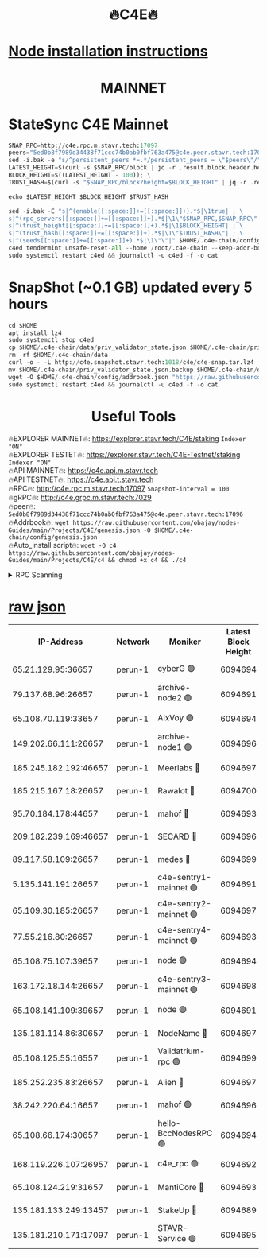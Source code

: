 <h1 align="center"> 🔥C4E🔥</h1>

[Node installation instructions](https://github.com/obajay/nodes-Guides/tree/main/Projects/C4E)
=

<h1 align="center"> MAINNET</h1>

# StateSync C4E Mainnet
```python
SNAP_RPC=http://c4e.rpc.m.stavr.tech:17097
peers="5ed0b8f7989d34438f71ccc74b0ab0fbf763a475@c4e.peer.stavr.tech:17096"
sed -i.bak -e "s/^persistent_peers *=.*/persistent_peers = \"$peers\"/" $HOME/.c4e-chain/config/config.toml
LATEST_HEIGHT=$(curl -s $SNAP_RPC/block | jq -r .result.block.header.height); \
BLOCK_HEIGHT=$((LATEST_HEIGHT - 100)); \
TRUST_HASH=$(curl -s "$SNAP_RPC/block?height=$BLOCK_HEIGHT" | jq -r .result.block_id.hash)

echo $LATEST_HEIGHT $BLOCK_HEIGHT $TRUST_HASH

sed -i.bak -E "s|^(enable[[:space:]]+=[[:space:]]+).*$|\1true| ; \
s|^(rpc_servers[[:space:]]+=[[:space:]]+).*$|\1\"$SNAP_RPC,$SNAP_RPC\"| ; \
s|^(trust_height[[:space:]]+=[[:space:]]+).*$|\1$BLOCK_HEIGHT| ; \
s|^(trust_hash[[:space:]]+=[[:space:]]+).*$|\1\"$TRUST_HASH\"| ; \
s|^(seeds[[:space:]]+=[[:space:]]+).*$|\1\"\"|" $HOME/.c4e-chain/config/config.toml
c4ed tendermint unsafe-reset-all --home /root/.c4e-chain --keep-addr-book
sudo systemctl restart c4ed && journalctl -u c4ed -f -o cat
```
# SnapShot (~0.1 GB) updated every 5 hours
```python
cd $HOME
apt install lz4
sudo systemctl stop c4ed
cp $HOME/.c4e-chain/data/priv_validator_state.json $HOME/.c4e-chain/priv_validator_state.json.backup
rm -rf $HOME/.c4e-chain/data
curl -o - -L http://c4e.snapshot.stavr.tech:1018/c4e/c4e-snap.tar.lz4 | lz4 -c -d - | tar -x -C $HOME/.c4e-chain --strip-components 2
mv $HOME/.c4e-chain/priv_validator_state.json.backup $HOME/.c4e-chain/data/priv_validator_state.json
wget -O $HOME/.c4e-chain/config/addrbook.json "https://raw.githubusercontent.com/obajay/nodes-Guides/main/Projects/C4E/addrbook.json"
sudo systemctl restart c4ed && journalctl -u c4ed -f -o cat
```
 <h1 align="center"> Useful Tools</h1>

🔥EXPLORER MAINNET🔥:  https://explorer.stavr.tech/C4E/staking            `Indexer "ON"` \
🔥EXPLORER TESTET🔥:   https://explorer.stavr.tech/C4E-Testnet/staking     `Indexer "ON"` \
🔥API MAINNET🔥:       https://c4e.api.m.stavr.tech \
🔥API TESTNET🔥:       https://c4e.api.t.stavr.tech \
🔥RPC🔥:               http://c4e.rpc.m.stavr.tech:17097                  `Snapshot-interval = 100` \
🔥gRPC🔥:              http://c4e.grpc.m.stavr.tech:7029 \
🔥peer🔥:              `5ed0b8f7989d34438f71ccc74b0ab0fbf763a475@c4e.peer.stavr.tech:17096` \
🔥Addrbook🔥:    ```wget https://raw.githubusercontent.com/obajay/nodes-Guides/main/Projects/C4E/genesis.json -O $HOME/.c4e-chain/config/genesis.json``` \
🔥Auto_install script🔥: ```wget -O c4 https://raw.githubusercontent.com/obajay/nodes-Guides/main/Projects/C4E/c4 && chmod +x c4 && ./c4```





<details>
<summary>RPC Scanning</summary>

<h2 align="center"> We scan nodes in real time every 4 hours. And we provide the final result of RPC endpoints.
We cannot influence the operation of these nodes in any way. </h2>


```python
If Voting Power is higher than 0 --> then the Node is a validator of the network and may be subject to attack and be a potential threat to the chain.
```
```python
We marked such validators with a red symbol
```

</details>

[raw json](https://rpc-check.c4e.stavr.tech/c4e/rpc-c4e-result.json)
=



<table><tr><th>IP-Address</th><th>Network</th><th>Moniker</th><th>Latest Block Height</th><th>Earliest Block Height</th><th>Catching Up</th><th>Voting Power</th><th>Scan Time</th></tr><tr><td>65.21.129.95:36657</td><td>perun-1</td><td>cyberG 🟢</td><td>6094694</td><td>0</td><td>False</td><td>0</td><td>2023-12-01T08:38:24.600990584UTC</td></tr><tr><td>79.137.68.96:26657</td><td>perun-1</td><td>archive-node2 🟢</td><td>6094691</td><td>1</td><td>False</td><td>0</td><td>2023-12-01T08:38:07.633518866UTC</td></tr><tr><td>65.108.70.119:33657</td><td>perun-1</td><td>AlxVoy 🟢</td><td>6094694</td><td>1</td><td>False</td><td>0</td><td>2023-12-01T08:38:24.216777554UTC</td></tr><tr><td>149.202.66.111:26657</td><td>perun-1</td><td>archive-node1 🟢</td><td>6094696</td><td>1</td><td>False</td><td>0</td><td>2023-12-01T08:38:41.140751145UTC</td></tr><tr><td>185.245.182.192:46657</td><td>perun-1</td><td>Meerlabs 🔴</td><td>6094697</td><td>1051501</td><td>False</td><td>493550</td><td>2023-12-01T08:38:46.771916581UTC</td></tr><tr><td>185.215.167.18:26657</td><td>perun-1</td><td>Rawalot 🔴</td><td>6094700</td><td>1090501</td><td>False</td><td>579034</td><td>2023-12-01T08:38:59.105217310UTC</td></tr><tr><td>95.70.184.178:44657</td><td>perun-1</td><td>mahof 🔴</td><td>6094693</td><td>2342001</td><td>False</td><td>1357006</td><td>2023-12-01T08:38:23.519665018UTC</td></tr><tr><td>209.182.239.169:46657</td><td>perun-1</td><td>SECARD 🔴</td><td>6094696</td><td>2616101</td><td>False</td><td>675729</td><td>2023-12-01T08:38:38.460473431UTC</td></tr><tr><td>89.117.58.109:26657</td><td>perun-1</td><td>medes 🔴</td><td>6094699</td><td>2826001</td><td>False</td><td>471345</td><td>2023-12-01T08:38:53.857618894UTC</td></tr><tr><td>5.135.141.191:26657</td><td>perun-1</td><td>c4e-sentry1-mainnet 🟢</td><td>6094691</td><td>4267001</td><td>False</td><td>0</td><td>2023-12-01T08:38:07.212678730UTC</td></tr><tr><td>65.109.30.185:26657</td><td>perun-1</td><td>c4e-sentry2-mainnet 🟢</td><td>6094697</td><td>5186001</td><td>False</td><td>0</td><td>2023-12-01T08:38:46.467644967UTC</td></tr><tr><td>77.55.216.80:26657</td><td>perun-1</td><td>c4e-sentry4-mainnet 🟢</td><td>6094693</td><td>5187001</td><td>False</td><td>0</td><td>2023-12-01T08:38:23.889471117UTC</td></tr><tr><td>65.108.75.107:39657</td><td>perun-1</td><td>node 🟢</td><td>6094694</td><td>5198801</td><td>False</td><td>0</td><td>2023-12-01T08:38:27.377216112UTC</td></tr><tr><td>163.172.18.144:26657</td><td>perun-1</td><td>c4e-sentry3-mainnet 🟢</td><td>6094698</td><td>5286001</td><td>False</td><td>0</td><td>2023-12-01T08:38:47.411873305UTC</td></tr><tr><td>65.108.141.109:39657</td><td>perun-1</td><td>node 🟢</td><td>6094691</td><td>5303301</td><td>False</td><td>0</td><td>2023-12-01T08:38:10.102662895UTC</td></tr><tr><td>135.181.114.86:30657</td><td>perun-1</td><td>NodeName 🔴</td><td>6094697</td><td>5508301</td><td>False</td><td>333717</td><td>2023-12-01T08:38:41.541691234UTC</td></tr><tr><td>65.108.125.55:16557</td><td>perun-1</td><td>Validatrium-rpc 🟢</td><td>6094699</td><td>5551301</td><td>False</td><td>0</td><td>2023-12-01T08:38:56.310867693UTC</td></tr><tr><td>185.252.235.83:26657</td><td>perun-1</td><td>Alien 🔴</td><td>6094697</td><td>5736001</td><td>False</td><td>380508</td><td>2023-12-01T08:38:41.958290597UTC</td></tr><tr><td>38.242.220.64:16657</td><td>perun-1</td><td>mahof 🟢</td><td>6094696</td><td>5980001</td><td>False</td><td>0</td><td>2023-12-01T08:38:38.759156912UTC</td></tr><tr><td>65.108.66.174:30657</td><td>perun-1</td><td>hello-BccNodesRPC 🟢</td><td>6094694</td><td>5985401</td><td>False</td><td>0</td><td>2023-12-01T08:38:24.994392179UTC</td></tr><tr><td>168.119.226.107:26957</td><td>perun-1</td><td>c4e_rpc 🟢</td><td>6094692</td><td>5994692</td><td>False</td><td>0</td><td>2023-12-01T08:38:16.493750331UTC</td></tr><tr><td>65.108.124.219:31657</td><td>perun-1</td><td>MantiCore 🔴</td><td>6094693</td><td>5994693</td><td>False</td><td>837444</td><td>2023-12-01T08:38:23.130216626UTC</td></tr><tr><td>135.181.133.249:13457</td><td>perun-1</td><td>StakeUp 🔴</td><td>6094689</td><td>6015001</td><td>False</td><td>1357007</td><td>2023-12-01T08:37:58.601271290UTC</td></tr><tr><td>135.181.210.171:17097</td><td>perun-1</td><td>STAVR-Service 🟢</td><td>6094695</td><td>6094101</td><td>False</td><td>0</td><td>2023-12-01T08:38:29.882654501UTC</td></tr></table>
